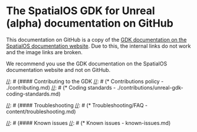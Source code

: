 # The SpatialOS GDK for Unreal (alpha) documentation on GitHub

This documentation on GitHub is a copy of the [GDK documentation on the SpatialOS documentation website](https://docs.improbable.io/unreal/pre-alpha). Due to this, the internal links do not work and the image links are broken. 

We recommend you use the GDK documentation on the SpatialOS documentation website and not on GitHub.



[//]: # (Guide to ToC on the docs website)
[//]: # (The website's ToC doc is here ./toc.md)
[//]: # (Repository readme - ../README.md : the same as the website index page)

[//]: # (--------------------------------)

[//]: # (* SpatialOS GDK for Unreal - website index page - index.md : the same as the repository readme) 

[//]: # (#### Get started)
[//]: # (* Installation and setup - ./setup-and-installing.md)
[//]: # (* Feature list - ./features.md)
[//]: # (* Toolbar - ./content/toolbars.md)
[//]: # (* Glossary - ./content/glossary.md)
[//]: # (* License - ../LICENSE.md)

[//]: # (#### Concepts)
[//]: # (* Actor property handover - content/handover-between-server-workers.md)
[//]: # (* Singleton Actors - content/singleton-actors.md)

[//]: # (#### How to...)
[//]: # (* Port an Unreal project to the GDK - content/porting-unreal-project-to-gdk)
[//]: # (* Generate a snapshot - content/generating-a-snapshot.md)

[//]: # (#### Reference)
[//]: # (* Directory structure - content/directory-structure.md)
[//]: # (* Helper scripts - content/helper-scripts.md)

[//]: # (#### Contributing to the GDK
[//]: # (* Contributions policy - ./contributing.md)
[//]: # (* Coding standards - ./contributions/unreal-gdk-coding-standards.md)

[//]: # (#### Troubleshooting
[//]: # (* Troubleshooting/FAQ - content/troubleshooting.md)

[//]: # (#### Known issues
[//]: # (* Known issues - known-issues.md)

[//]: # (--------------------------------)
